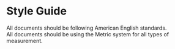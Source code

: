 # Style Guide
All documents should be following American English standards.  
All documents should be using the Metric system for all types of measurement.
